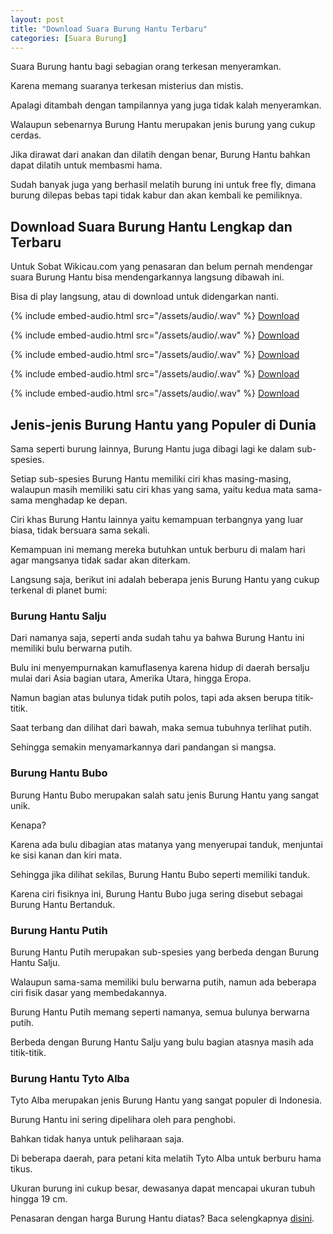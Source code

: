 ```yaml
---
layout: post
title: "Download Suara Burung Hantu Terbaru"
categories: [Suara Burung]
---
```


Suara Burung hantu bagi sebagian orang terkesan menyeramkan.

Karena memang suaranya terkesan misterius dan mistis.

Apalagi ditambah dengan tampilannya yang juga tidak kalah menyeramkan.

Walaupun sebenarnya Burung Hantu merupakan jenis burung yang cukup cerdas.

Jika dirawat dari anakan dan dilatih dengan benar, Burung Hantu bahkan dapat dilatih untuk membasmi hama.

Sudah banyak juga yang berhasil melatih burung ini untuk free fly, dimana burung dilepas bebas tapi tidak kabur dan akan kembali ke pemiliknya.

## Download Suara Burung Hantu Lengkap dan Terbaru

Untuk Sobat Wikicau.com yang penasaran dan belum pernah mendengar suara Burung Hantu bisa mendengarkannya langsung dibawah ini.

Bisa di play langsung, atau di download untuk didengarkan nanti.

{% include embed-audio.html src="/assets/audio/<audio-source-name>.wav" %}
[Download](https://bit.ly/2Kv7WJi)

{% include embed-audio.html src="/assets/audio/<audio-source-name>.wav" %}
[Download](https://bit.ly/2WYhgMy)

{% include embed-audio.html src="/assets/audio/<audio-source-name>.wav" %}
[Download](https://bit.ly/2N1NWzW)

{% include embed-audio.html src="/assets/audio/<audio-source-name>.wav" %}
[Download](https://bit.ly/2x7lzFV)

{% include embed-audio.html src="/assets/audio/<audio-source-name>.wav" %}
[Download](https://bit.ly/2ZGGwUp)

## Jenis-jenis Burung Hantu yang Populer di Dunia

Sama seperti burung lainnya, Burung Hantu juga dibagi lagi ke dalam sub-spesies.

Setiap sub-spesies Burung Hantu memiliki ciri khas masing-masing, walaupun masih memiliki satu ciri khas yang sama, yaitu kedua mata sama-sama menghadap ke depan.

Ciri khas Burung Hantu lainnya yaitu kemampuan terbangnya yang luar biasa, tidak bersuara sama sekali.

Kemampuan ini memang mereka butuhkan untuk berburu di malam hari agar mangsanya tidak sadar akan diterkam.

Langsung saja, berikut ini adalah beberapa jenis Burung Hantu yang cukup terkenal di planet bumi:

### Burung Hantu Salju

Dari namanya saja, seperti anda sudah tahu ya bahwa Burung Hantu ini memiliki bulu berwarna putih.

Bulu ini menyempurnakan kamuflasenya karena hidup di daerah bersalju mulai dari Asia bagian utara, Amerika Utara, hingga Eropa.

Namun bagian atas bulunya tidak putih polos, tapi ada aksen berupa titik-titik.

Saat terbang dan dilihat dari bawah, maka semua tubuhnya terlihat putih.

Sehingga semakin menyamarkannya dari pandangan si mangsa.

### Burung Hantu Bubo

Burung Hantu Bubo merupakan salah satu jenis Burung Hantu yang sangat unik.

Kenapa?

Karena ada bulu dibagian atas matanya yang menyerupai tanduk, menjuntai ke sisi kanan dan kiri mata.

Sehingga jika dilihat sekilas, Burung Hantu Bubo seperti memiliki tanduk.

Karena ciri fisiknya ini, Burung Hantu Bubo juga sering disebut sebagai Burung Hantu Bertanduk.

### Burung Hantu Putih

Burung Hantu Putih merupakan sub-spesies yang berbeda dengan Burung Hantu Salju.

Walaupun sama-sama memiliki bulu berwarna putih, namun ada beberapa ciri fisik dasar yang membedakannya.

Burung Hantu Putih memang seperti namanya, semua bulunya berwarna putih.

Berbeda dengan Burung Hantu Salju yang bulu bagian atasnya masih ada titik-titik.

### Burung Hantu Tyto Alba

Tyto Alba merupakan jenis Burung Hantu yang sangat populer di Indonesia.

Burung Hantu ini sering dipelihara oleh para penghobi.

Bahkan tidak hanya untuk peliharaan saja.

Di beberapa daerah, para petani kita melatih Tyto Alba untuk berburu hama tikus.

Ukuran burung ini cukup besar, dewasanya dapat mencapai ukuran tubuh hingga 19 cm.

Penasaran dengan harga Burung Hantu diatas? Baca selengkapnya [disini](https://wikicau.com/harga-burung-hantu/).